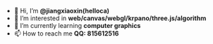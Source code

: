 - 👋 Hi, I’m **@jiangxiaoxin(helloca)**
- 👀 I’m interested in **web/canvas/webgl/krpano/three.js/algorithm**
- 🌱 I’m currently learning **computer graphics**
- 📫 How to reach me **QQ: 815612516**

<!---
jiangxiaoxin/jiangxiaoxin is a ✨ special ✨ repository because its `README.md` (this file) appears on your GitHub profile.
You can click the Preview link to take a look at your changes.
--->
